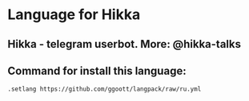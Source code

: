 # Language for Hikka

## Hikka - telegram userbot. More: @hikka-talks

## Command for install this language:
```hikka
.setlang https://github.com/ggoott/langpack/raw/ru.yml
```
